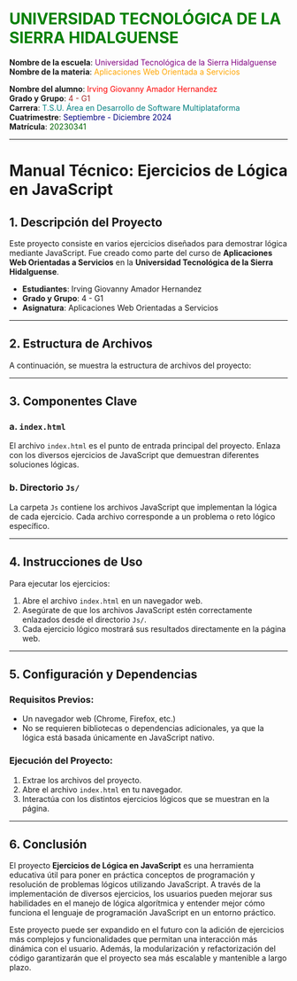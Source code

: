 # <span style="color:green;">UNIVERSIDAD TECNOLÓGICA DE LA SIERRA HIDALGUENSE</span>

**Nombre de la escuela**: <span style="color:purple;">Universidad Tecnológica de la Sierra Hidalguense</span>  
**Nombre de la materia**: <span style="color:orange;">Aplicaciones Web Orientada a Servicios</span>  

**Nombre del alumno**: <span style="color:red;">Irving Giovanny Amador Hernandez</span>  
**Grado y Grupo**: <span style="color:brown;">4 - G1</span>  
**Carrera**: <span style="color:teal;">T.S.U. Área en Desarrollo de Software Multiplataforma</span>  
**Cuatrimestre**: <span style="color:navy;">Septiembre - Diciembre 2024</span>  
**Matrícula**: <span style="color:darkgreen;">20230341</span>

---
# Manual Técnico: Ejercicios de Lógica en JavaScript

## 1. Descripción del Proyecto

Este proyecto consiste en varios ejercicios diseñados para demostrar lógica mediante JavaScript. Fue creado como parte del curso de **Aplicaciones Web Orientadas a Servicios** en la **Universidad Tecnológica de la Sierra Hidalguense**.

- **Estudiantes**: Irving Giovanny Amador Hernandez
- **Grado y Grupo**: 4 - G1
- **Asignatura**: Aplicaciones Web Orientadas a Servicios

---

## 2. Estructura de Archivos

A continuación, se muestra la estructura de archivos del proyecto:


---

## 3. Componentes Clave

### a. `index.html`
El archivo `index.html` es el punto de entrada principal del proyecto. Enlaza con los diversos ejercicios de JavaScript que demuestran diferentes soluciones lógicas.

### b. Directorio `Js/`
La carpeta `Js` contiene los archivos JavaScript que implementan la lógica de cada ejercicio. Cada archivo corresponde a un problema o reto lógico específico.

---

## 4. Instrucciones de Uso

Para ejecutar los ejercicios:

1. Abre el archivo `index.html` en un navegador web.
2. Asegúrate de que los archivos JavaScript estén correctamente enlazados desde el directorio `Js/`.
3. Cada ejercicio lógico mostrará sus resultados directamente en la página web.

---

## 5. Configuración y Dependencias

### Requisitos Previos:
- Un navegador web (Chrome, Firefox, etc.)
- No se requieren bibliotecas o dependencias adicionales, ya que la lógica está basada únicamente en JavaScript nativo.

### Ejecución del Proyecto:
1. Extrae los archivos del proyecto.
2. Abre el archivo `index.html` en tu navegador.
3. Interactúa con los distintos ejercicios lógicos que se muestran en la página.

---

## 6. Conclusión

El proyecto **Ejercicios de Lógica en JavaScript** es una herramienta educativa útil para poner en práctica conceptos de programación y resolución de problemas lógicos utilizando JavaScript. A través de la implementación de diversos ejercicios, los usuarios pueden mejorar sus habilidades en el manejo de lógica algorítmica y entender mejor cómo funciona el lenguaje de programación JavaScript en un entorno práctico.

Este proyecto puede ser expandido en el futuro con la adición de ejercicios más complejos y funcionalidades que permitan una interacción más dinámica con el usuario. Además, la modularización y refactorización del código garantizarán que el proyecto sea más escalable y mantenible a largo plazo.
